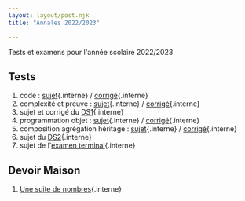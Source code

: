 ```yaml
---
layout: layout/post.njk 
title: "Annales 2022/2023"

---
```



<!-- début résumé -->

Tests et examens pour l'année scolaire 2022/2023

<!-- end résumé -->

## Tests

1. code : [sujet](./1_test_sujet_code){.interne} / [corrigé](./1_test_corrigé_code){.interne}
2. complexité et preuve : [sujet](./2_test_sujet_complexité_preuve){.interne} / [corrigé](./2_test_corrigé_complexité_preuve){.interne}
3. sujet et corrigé du [DS1](./ds_1){.interne}
4. programmation objet : [sujet](./3_test_sujet_programmation_objet){.interne} / [corrigé](./3_test_corrigé_programmation_objet){.interne}
5. composition agrégation héritage : [sujet](4_test_sujet_composition_agrégation_héritage){.interne} / [corrigé](./4_test_corrigé_composition_agrégation_héritage){.interne}
6. sujet du [DS2](./ds_2){.interne}
7. sujet de l'[examen terminal](./et){.interne}

## Devoir Maison

1. [Une suite de nombres](./dm_1){.interne}
